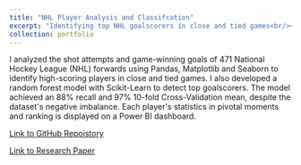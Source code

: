 ```yaml
---
title: "NHL Player Analysis and Classifcation"
excerpt: "Identifying top NHL goalscorers in close and tied games<br/><img src='/images/player_card.png'>"
collection: portfolio
---
```


I analyzed the shot attempts and game-winning goals of 471 National Hockey League (NHL) forwards using Pandas, Matplotlib and Seaborn to identify high-scoring players in close and tied games. I also developed a random forest model with Scikit-Learn to detect top goalscorers. The model achieved an 88% recall and 97% 10-fold Cross-Validation mean, despite the dataset's negative imbalance. Each player's statistics in pivotal moments and ranking is displayed on a Power BI dashboard.

[Link to GitHub Repoistory](https://github.com/Shak789/NHL-Clutch-Goalscorers)

[Link to Research Paper](https://www.researchgate.net/publication/380347690_Analysis_of_NHL_Goalscoring_in_Critical_Situations)
